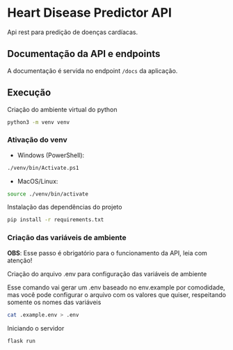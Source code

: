 # Heart Disease Predictor API

Api rest para predição de doenças cardíacas.

## Documentação da API e endpoints

A documentação é servida no endpoint `/docs` da aplicação.

## Execução

Criação do ambiente virtual do python

```sh
python3 -m venv venv
```

### Ativação do venv

- Windows (PowerShell):

```sh
./venv/bin/Activate.ps1
```

- MacOS/Linux:

```sh
source ./venv/bin/activate
```

Instalação das dependências do projeto

```sh
pip install -r requirements.txt
```

### Criação das variáveis de ambiente

**OBS**: Esse passo é obrigatório para o funcionamento da API, leia com atenção!

Criação do arquivo .env para configuração das variáveis de ambiente

Esse comando vai gerar um .env baseado no env.example por comodidade, mas você pode configurar o arquivo com os valores que quiser, respeitando somente os nomes das variáveis

```sh
cat .example.env > .env
```

Iniciando o servidor

```sh
flask run
```